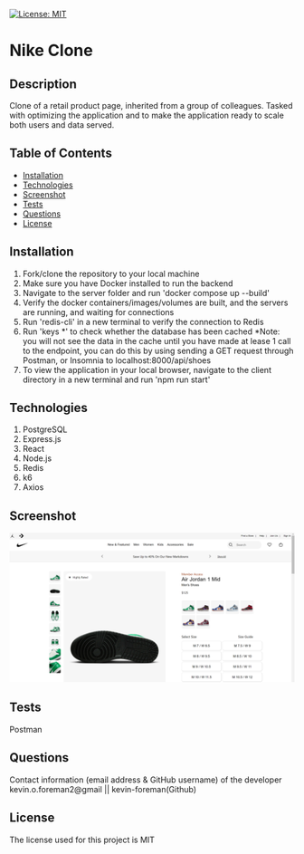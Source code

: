 

[![License: MIT](https://img.shields.io/badge/License-MIT-yellow.svg)](https://opensource.org/licenses/MIT)


# Nike Clone

## Description
Clone of a retail product page, inherited from a group of colleagues. Tasked with optimizing the application and to make the application ready to scale both users and data served.

## Table of Contents
* [Installation](#installation)
* [Technologies](#technologies)
* [Screenshot](#screenshot)
* [Tests](#tests)
* [Questions](#questions)
* [License](#license) 

## Installation
1. Fork/clone the repository to your local machine
2. Make sure you have Docker installed to run the backend
3. Navigate to the server folder and run 'docker compose up --build'
4. Verify the docker containers/images/volumes are built, and the servers are running, and waiting for connections
5. Run 'redis-cli' in a new terminal to verify the connection to Redis
6. Run 'keys *' to check whether the database has been cached *Note: you will not see the data in the cache until you have made at lease 1 call to the endpoint, you can do this by using sending a GET request through Postman, or Insomnia to localhost:8000/api/shoes
7. To view the application in your local browser, navigate to the client directory in a new terminal and run 'npm run start'

## Technologies
1. PostgreSQL
2. Express.js
3. React
4. Node.js
5. Redis
6. k6
7. Axios

## Screenshot
![alt text](/assets/images/nike-clone-screenshot.png)

## Tests
Postman

## Questions
Contact information (email address & GitHub username) of the developer
kevin.o.foreman2@gmail || kevin-foreman(Github)

## License

The license used for this project is MIT

